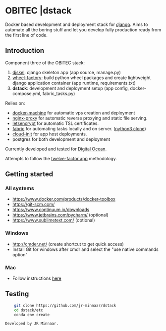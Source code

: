 # OBITEC |dstack
Docker based development and deployment stack for [django](https://www.djangoproject.com/).
Aims to automate all the boring stuff and let you develop fully production ready from the first line of code.

## Introduction

Component three of the OBITEC stack:
  1. [djskel](https://github.com/obitec/djskel): django skeleton app (app source, manage.py)
  2. [wheel-factory](https://github.com/jr-minnaar/wheel-factory): build python wheel packages and create lightweight django application container (app runtime, requirements.txt)
  3. __dstack__: development and deployment setup (app config, docker-compose.yml, fabric_tasks.py)

Relies on:
- [docker-machine](https://docs.docker.com/machine/) for automatic vps creation and deployment
- [nginx-proxy](https://github.com/jwilder/nginx-proxy) for automatic reverse proxying and static file serving.
- [letsencrypt](https://github.com/JrCs/docker-letsencrypt-nginx-proxy-companion) for automatic TSL certificates.
- [fabric](http://www.fabfile.org/) for automating tasks locally and on server. ([python3 clone](https://github.com/akaariai/fabric))
- [cloud-init](https://cloudinit.readthedocs.org/en/latest/) for app host deployments.
- postgres for both development and deployment

Currently developed and tested for [Digital Ocean](https://www.digitalocean.com/).

Attempts to follow the [twelve-factor app](http://12factor.net/) methodology.

## Getting started

### All systems
- https://www.docker.com/products/docker-toolbox
- https://git-scm.com/
- https://www.continuum.io/downloads
- https://www.jetbrains.com/pycharm/ (optional)
- https://www.sublimetext.com/ (optional)


### Windows
- http://cmder.net/ (create shortcut to get quick access)
- Install Git for windows after cmdr and select the "use native commands option"


### Mac
- Follow instructions [here](https://github.com/jr-minnaar/goeie-hoop)


## Testing

```bash
    git clone https://github.com/jr-minnaar/dstack
    cd dstack/etc
    conda env create
```

    Developed by JR Minnaar.
